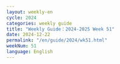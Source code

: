 ```yaml
---
layout: weekly-en
cycle: 2024
categories: weekly guide
title: "Weekly Guide：2024-2025 Week 51"
date: 2024-12-22
permalink: "/en/guide/2024/wk51.html"
weekNum: 51
language: English
---
```

